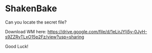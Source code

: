 # ShakenBake
Can you locate the secret file? 

Download WM here: https://drive.google.com/file/d/1eLirJYIj5y-0JyH-s9ZZRvTLxO15p2Fz/view?usp=sharing


Good Luck!
